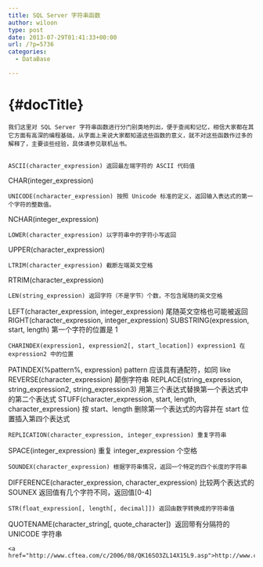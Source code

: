 ```yaml
---
title: SQL Server 字符串函数
author: wiloon
type: post
date: 2013-07-29T01:41:33+00:00
url: /?p=5736
categories:
  - DataBase

---
```

#  {#docTitle}

<div id="docInfo">

<div id="docContent">
  
    我们这里对 SQL Server 字符串函数进行分门别类地列出，便于查阅和记忆，相信大家都在其它方面有高深的编程基础，从字面上来说大家都知道这些函数的意义，就不对这些函数作过多的解释了，主要谈些经验，具体请参见联机丛书。
  
  
    ASCII(character_expression) 返回最左端字符的 ASCII 代码值
 CHAR(integer_expression)
  
  
    UNICODE(ncharacter_expression) 按照 Unicode 标准的定义，返回输入表达式的第一个字符的整数值。
 NCHAR(integer_expression)
  
  
    LOWER(character_expression) 以字符串中的字符小写返回
 UPPER(character_expression)
  
  
    LTRIM(character_expression) 截断左端英文空格
 RTRIM(character_expression)
  
  
    LEN(string_expression) 返回字符（不是字节）个数，不包含尾随的英文空格
 LEFT(character_expression, integer_expression) 尾随英文空格也可能被返回
 RIGHT(character_expression, integer_expression)
 SUBSTRING(expression, start, length) 第一个字符的位置是 1
  
  
    CHARINDEX(expression1, expression2[, start_location]) expression1 在 expression2 中的位置
 PATINDEX(%pattern%, expression) pattern 应该具有通配符，如同 like
 REVERSE(character_expression) 颠倒字符串
 REPLACE(string_expression, string_expression2, string_expression3) 用第三个表达式替换第一个表达式中的第二个表达式
 STUFF(character_expression, start, length, character_expression) 按 start、length 删除第一个表达式的内容并在 start 位置插入第四个表达式
  
  
    REPLICATION(character_expression, integer_expression) 重复字符串
 SPACE(integer_expression) 重复 integer_expression 个空格
  
  
    SOUNDEX(character_expression) 根据字符串情况，返回一个特定的四个长度的字符串
 DIFFERENCE(character_expression, character_expression) 比较两个表达式的 SOUNEX 返回值有几个字符不同，返回值[0-4]
  
  
    STR(float_expression[, length[, decimal]]) 返回由数字转换成的字符串值
 QUOTENAME(character_string[, quote_character])  返回带有分隔符的 UNICODE 字符串
  
  
    <a href="http://www.cftea.com/c/2006/08/QK16SO3ZL14X15L9.asp">http://www.cftea.com/c/2006/08/QK16SO3ZL14X15L9.asp</a>
  
